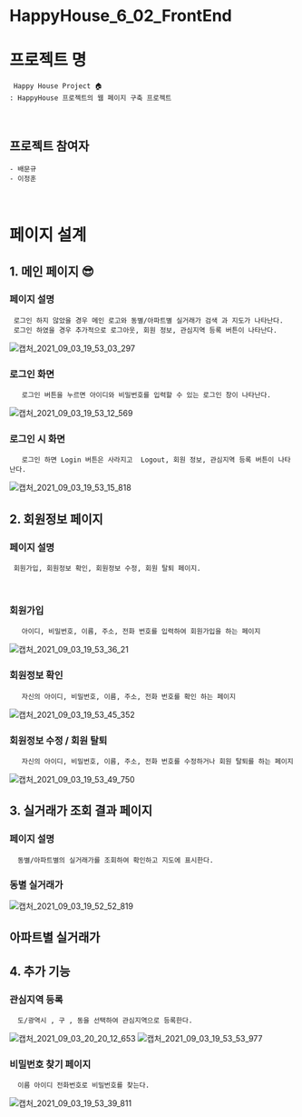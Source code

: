 # HappyHouse_6_02_FrontEnd

# 프로젝트 명
     Happy House Project 🏠
    : HappyHouse 프로젝트의 웹 페이지 구축 프로젝트 

<br>

## 프로젝트 참여자
    - 배문규
    - 이정훈

<br>

# 페이지 설계
## 1. 메인 페이지 😎
### 페이지 설명
     로그인 하지 않았을 경우 메인 로고와 동별/아파트별 실거래가 검색 과 지도가 나타난다.
     로그인 하였을 경우 추가적으로 로그아웃, 회원 정보, 관심지역 등록 버튼이 나타난다.
![캡처_2021_09_03_19_53_03_297](https://user-images.githubusercontent.com/67899393/131994553-9618d0ba-17f2-47fc-a3a8-0a87c3fcae23.png)

### 로그인 화면
       로그인 버튼을 누르면 아이디와 비밀번호를 입력할 수 있는 로그인 창이 나타난다.
![캡처_2021_09_03_19_53_12_569](https://user-images.githubusercontent.com/67899393/131994585-f8e5e23a-8256-41b0-9e7b-24d83b0f0aae.png)

### 로그인 시 화면
       로그인 하면 Login 버튼은 사라지고  Logout, 회원 정보, 관심지역 등록 버튼이 나타난다.
![캡처_2021_09_03_19_53_15_818](https://user-images.githubusercontent.com/67899393/131994609-b407c5e9-ae0d-43fa-9dce-cb81c85aa608.png)

## 2. 회원정보 페이지
### 페이지 설명
     회원가입, 회원정보 확인, 회원정보 수정, 회원 탈퇴 페이지.
<br>

### 회원가입
       아이디, 비밀번호, 이름, 주소, 전화 번호를 입력하여 회원가입을 하는 페이지
![캡처_2021_09_03_19_53_36_21](https://user-images.githubusercontent.com/67899393/131994639-77410fe6-d2e5-47c4-92d4-eb3f25334af5.png)

### 회원정보 확인
       자신의 아이디, 비밀번호, 이름, 주소, 전화 번호를 확인 하는 페이지
![캡처_2021_09_03_19_53_45_352](https://user-images.githubusercontent.com/67899393/131994665-54b3cb3d-2bd8-4ea6-9fc6-0d3b1cfead40.png)

### 회원정보 수정 / 회원 탈퇴
       자신의 아이디, 비밀번호, 이름, 주소, 전화 번호를 수정하거나 회원 탈퇴를 하는 페이지
![캡처_2021_09_03_19_53_49_750](https://user-images.githubusercontent.com/67899393/131994697-0184d24e-d662-4f7b-abe0-2f2b03ffb989.png)



## 3. 실거래가 조회 결과 페이지
### 페이지 설명
      동별/아파트별의 실거래가를 조회하여 확인하고 지도에 표시한다.
### 동별 실거래가
![캡처_2021_09_03_19_52_52_819](https://user-images.githubusercontent.com/67899393/131994958-edc9ee16-ebb1-45ad-b057-cdc458f06d8d.png)

## 아파트별 실거래가


## 4. 추가 기능
### 관심지역 등록
      도/광역시 , 구 , 동을 선택하여 관심지역으로 등록한다.

![캡처_2021_09_03_20_20_12_653](https://user-images.githubusercontent.com/67899393/131997435-b25757d6-2c6b-47be-b899-089f88d9d624.png)
![캡처_2021_09_03_19_53_53_977](https://user-images.githubusercontent.com/67899393/131994990-94c14281-9415-4d99-b68d-31386359dc53.png)

### 비밀번호 찾기 페이지
      이름 아이디 전화번호로 비밀번호를 찾는다.
![캡처_2021_09_03_19_53_39_811](https://user-images.githubusercontent.com/67899393/131994719-6c1a86a6-ba4e-4363-b164-a93a9244ada7.png)


